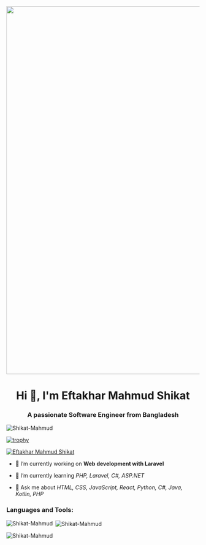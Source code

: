 <div>
<a href="https://github.com/Shikat-Mahmud"> <img src="https://www.wingstechsolutions.com/wp-content/uploads/2022/03/full-stack-development.gif" style="width:100vw"> </a>
</div>

<h1 align="center">Hi 👋, I'm Eftakhar Mahmud Shikat</h1>
<h3 align="center">A passionate Software Engineer from Bangladesh</h3>

<p align="left"> <img src="https://komarev.com/ghpvc/?username=Shikat-Mahmud&label=Profile%20views&color=0e75b6&style=flat" alt="Shikat-Mahmud" /> </p>


[![trophy](https://github-profile-trophy.vercel.app/?username=Shikat-Mahmud&theme=onedark)](https://github.com/ryo-ma/github-profile-trophy)


<p align="left"> <a href="https://linkedin.com/in/eftakhar-mahmud" target="blank"><img src="https://img.shields.io/badge/Connect-LinkedIn-blue?logo=linkedin&style=for-the-badge" alt="Eftakhar Mahmud Shikat" /></a> </p>

- 🔭 I’m currently working on <b>Web development with Laravel</b>

- 🌱 I’m currently learning *PHP, Laravel, C#, ASP.NET*

- 💬 Ask me about *HTML, CSS, JavaScript, React, Python, C#, Java, Kotlin, PHP*



<h3 align="left">Languages and Tools:</h3>


<p><img align="left" src="https://github-readme-stats.vercel.app/api/top-langs?username=Shikat-Mahmud&show_icons=true&locale=en&layout=compact" alt="Shikat-Mahmud" /></p>

<p>&nbsp;<img align="center" src="https://github-readme-stats.vercel.app/api?username=Shikat-Mahmud&show_icons=true&locale=en" alt="Shikat-Mahmud" /></p>

<p><img align="center" src="https://github-readme-streak-stats.herokuapp.com/?user=Shikat-Mahmud&" alt="Shikat-Mahmud" /></p>

